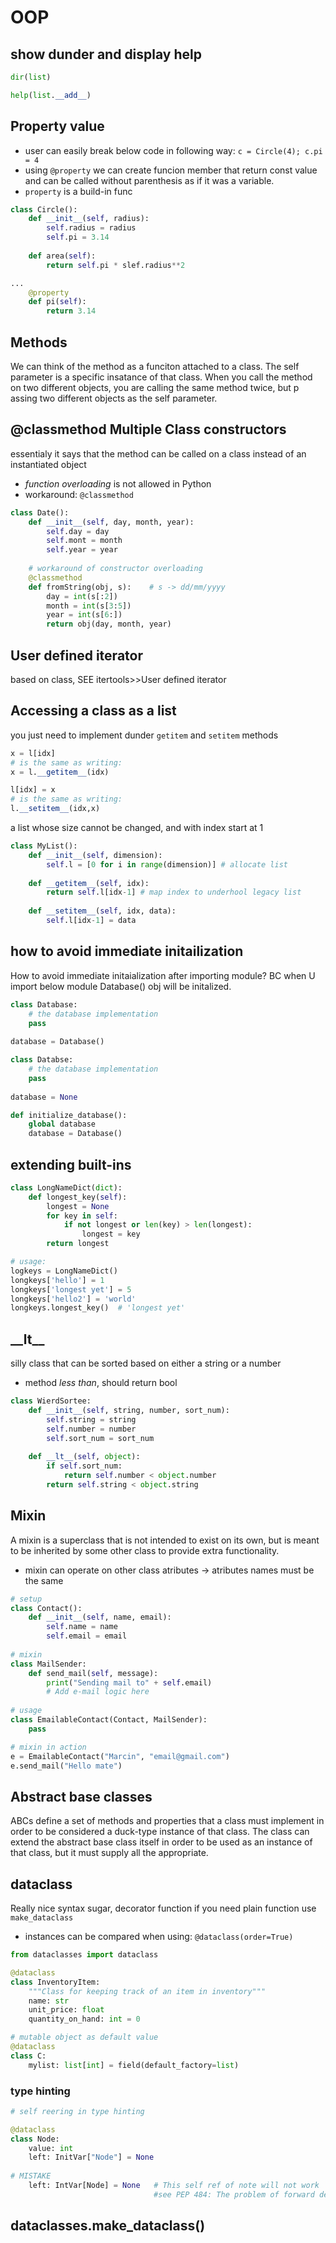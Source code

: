 # OOP

## show dunder and display help

```python
dir(list)

help(list.__add__)
```

## Property value

* user can easily break below code in following way: `c = Circle(4); c.pi = 4`
* using `@property` we can create funcion member that return const value and can be called without parenthesis as if it was a variable.
* `property` is a build-in func

```python
class Circle():
    def __init__(self, radius):
        self.radius = radius
        self.pi = 3.14
        
    def area(self):
        return self.pi * slef.radius**2
```

```python
...
    @property
    def pi(self):
        return 3.14
```

## Methods

We can think of the method as a funciton attached to a class. The self parameter is a specific insatance of that class. When you call the method on two different objects, you are calling the same method twice, but p assing two different objects as the self parameter.

## @classmethod Multiple Class constructors

essentialy it says that the method can be called on a class instead of an instantiated object

* _function_ _overloading_ is not allowed in Python
* workaround: `@classmethod`

```python
class Date():
    def __init__(self, day, month, year):
        self.day = day
        self.mont = month
        self.year = year
        
    # workaround of constructor overloading
    @classmethod
    def fromString(obj, s):    # s -> dd/mm/yyyy
        day = int(s[:2])
        month = int(s[3:5])
        year = int(s[6:])
        return obj(day, month, year) 
```

## User defined iterator

based on class, SEE itertools&gt;&gt;User defined iterator

## Accessing a class as a list

you just need to implement dunder `getitem` and `setitem` methods

```python
x = l[idx]
# is the same as writing:
x = l.__getitem__(idx)

l[idx] = x
# is the same as writing:
l.__setitem__(idx,x)
```

a list whose size cannot be changed, and with index start at 1

```python
class MyList():
    def __init__(self, dimension):
        self.l = [0 for i in range(dimension)] # allocate list
        
    def __getitem__(self, idx):
        return self.l[idx-1] # map index to underhool legacy list
        
    def __setitem__(self, idx, data):
        self.l[idx-1] = data
```

## how to avoid immediate initailization

How to avoid immediate initaialization after importing module? BC when U import below module Database\(\) obj will be initalized.

```python
class Database:
    # the database implementation
    pass
    
database = Database()
```

```python
class Databse:
    # the database implementation
    pass
    
database = None

def initialize_database():
    global database
    database = Database()
```

## extending built-ins

```python
class LongNameDict(dict):
    def longest_key(self):
        longest = None
        for key in self:
            if not longest or len(key) > len(longest):
                longest = key
        return longest
```

```python
# usage:
logkeys = LongNameDict()
longkeys['hello'] = 1
longkeys['longest yet'] = 5
longkeys['hello2'] = 'world'
longkeys.longest_key()  # 'longest yet'
```

## \_\_lt\_\_

silly class that can be sorted based on either a string or a number

* method _less than_, should return bool

```python
class WierdSortee:
    def __init__(self, string, number, sort_num):
        self.string = string
        self.number = number
        self.sort_num = sort_num
        
    def __lt__(self, object):
        if self.sort_num:
            return self.number < object.number
        return self.string < object.string
```

## Mixin

A mixin is a superclass that is not intended to exist on its own, but is meant to be inherited by some other class to provide extra functionality.

* mixin can operate on other class atributes -&gt; atributes names must be the same

```python
# setup
class Contact():
    def __init__(self, name, email):
        self.name = name
        self.email = email
        
# mixin
class MailSender:
    def send_mail(self, message):
        print("Sending mail to" + self.email)
        # Add e-mail logic here
        
# usage
class EmailableContact(Contact, MailSender):
    pass
```

```python
# mixin in action
e = EmailableContact("Marcin", "email@gmail.com")
e.send_mail("Hello mate")
```

## Abstract base classes

ABCs define a set of methods and properties that a class must implement in order to be considered a duck-type instance of that class. The class can extend the abstract base class itself in order to be used as an instance of that class, but it must supply all the appropriate.

## dataclass

Really nice syntax sugar, decorator function if you need plain function use `make_dataclass`

* instances can be compared when using: `@dataclass(order=True)`

```python
from dataclasses import dataclass

@dataclass
class InventoryItem:
    """Class for keeping track of an item in inventory"""
    name: str
    unit_price: float
    quantity_on_hand: int = 0
```

```python
# mutable object as default value
@dataclass
class C:
    mylist: list[int] = field(default_factory=list)
```

### type hinting

```python
# self reering in type hinting

@dataclass
class Node:
    value: int
    left: InitVar["Node"] = None
    
# MISTAKE
    left: IntVar[Node] = None   # This self ref of note will not work
                                #see PEP 484: The problem of forward declaration
```

## dataclasses.make\_dataclass\(\)

